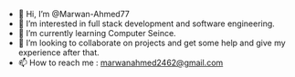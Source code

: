 - 👋 Hi, I’m @Marwan-Ahmed77
- 👀 I’m interested in full stack development and software engineering.
- 🌱 I’m currently learning Computer Seince.
- 💞️ I’m looking to collaborate on projects and get some help and give my experience after that.
- 📫 How to reach me : marwanahmed2462@gmail.com

<!---
Marwan-Ahmed77/Marwan-Ahmed77 is a ✨ special ✨ repository because its `README.md` (this file) appears on your GitHub profile.
You can click the Preview link to take a look at your changes.
--->
